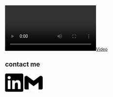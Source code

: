 
[![](./imagenes/HI!.mp4)](https://xaviercomi.github.io/xaviercomi/)
## contact me
<a href="https://www.linkedin.com/in/xaviercomi/"><img src="./icons/linkedin.svg" width="60" height="60"></a>
<a href="mailto: xaviercomi@gmail.com"><img src="./icons/gmail.svg" width="60" height="60"></a>

